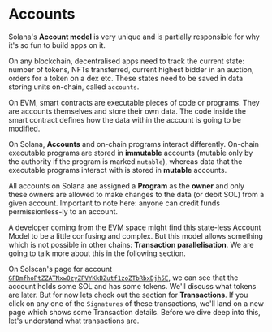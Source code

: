 # Accounts

Solana's **Account model** is very unique and is partially responsible for why it's so fun to build apps on it.

On any blockchain, decentralised apps need to track the current state: number of tokens, NFTs transferred, current highest bidder in an auction, orders for a token on a dex etc. These states need to be saved in data storing units on-chain, called `accounts`.

On EVM, smart contracts are executable pieces of code or programs. They are accounts themselves and store their own data. The code inside the smart contract defines how the data within the account is going to be modified.

On Solana, **Accounts** and on-chain programs interact differently. On-chain executable programs are stored in **immutable** accounts (mutable only by the authority if the program is marked `mutable`), whereas data that the executable programs interact with is stored in **mutable** accounts.

All accounts on Solana are assigned a **Program** as the **owner** and only these owners are allowed to make changes to the data (or debit SOL) from a given account. Important to note here: anyone can credit funds permissionless-ly to an account.

A developer coming from the EVM space might find this state-less Account Model to be a little confusing and complex. But this model allows something which is not possible in other chains: **Transaction parallelisation**. We are going to talk more about this in the following section.

On Solscan's page for account [`GFDmfhoPtZZATNxw8zyZPVYKkBZutf1zoZTbRbxDjh5E`](https://solscan.io/account/GFDmfhoPtZZATNxw8zyZPVYKkBZutf1zoZTbRbxDjh5E), we can see that the account holds some SOL and has some tokens. We'll discuss what tokens are later. But for now lets check out the section for **Transactions**. If you click on any one of the `Signatures` of these transactions, we'll land on a new page which shows some Transaction details. Before we dive deep into this, let's understand what transactions are.